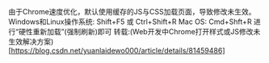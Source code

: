 由于Chrome速度优化，默认使用缓存的JS与CSS加载页面，导致修改未生效。
Windows和Linux操作系统: Shift+F5 或 Ctrl+Shift+R
Mac OS: Cmd+Shft+R  进行“硬性重新加载”(强制刷新)即可
转载:(Web开发中Chrome打开样式或JS修改未生效解决方案)[https://blog.csdn.net/yuanlaidewo000/article/details/81459486]